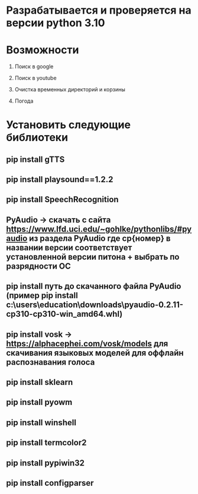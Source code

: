 # Разрабатывается и проверяется на версии python 3.10
# Возможности

1) Поиск в google

2) Поиск в youtube

3) Очистка временных директорий и корзины

4) Погода


# Установить следующие библиотеки
## pip install gTTS
## pip install playsound==1.2.2
## pip install SpeechRecognition
## PyAudio -> скачать с сайта https://www.lfd.uci.edu/~gohlke/pythonlibs/#pyaudio из раздела PyAudio где cp{номер} в названии версии соответствует установленной версии питона + выбрать по разрядности ОС
## pip install путь до скачанного файла PyAudio (пример pip install c:\users\education\downloads\pyaudio-0.2.11-cp310-cp310-win_amd64.whl)
## pip install vosk -> https://alphacephei.com/vosk/models для скачивания языковых моделей для оффлайн распознавания голоса
## pip install sklearn
## pip install pyowm
## pip install winshell
## pip install termcolor2
## pip install pypiwin32
## pip install configparser